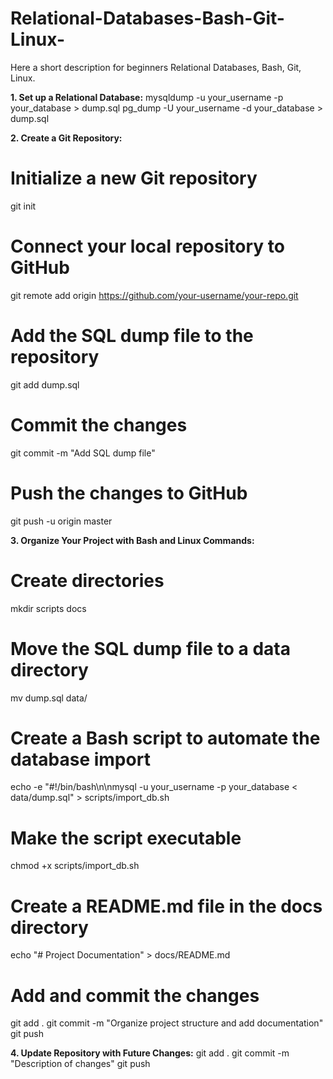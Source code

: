 # Relational-Databases-Bash-Git-Linux-
Here a short description for beginners Relational Databases, Bash, Git, Linux.

**1. Set up a Relational Database:**
mysqldump -u your_username -p your_database > dump.sql
pg_dump -U your_username -d your_database > dump.sql

**2. Create a Git Repository:**
   # Initialize a new Git repository
git init

# Connect your local repository to GitHub
git remote add origin https://github.com/your-username/your-repo.git

# Add the SQL dump file to the repository
git add dump.sql

# Commit the changes
git commit -m "Add SQL dump file"

# Push the changes to GitHub
git push -u origin master

**3. Organize Your Project with Bash and Linux Commands:**
   # Create directories
mkdir scripts docs

# Move the SQL dump file to a data directory
mv dump.sql data/

# Create a Bash script to automate the database import
echo -e "#!/bin/bash\n\nmysql -u your_username -p your_database < data/dump.sql" > scripts/import_db.sh

# Make the script executable
chmod +x scripts/import_db.sh

# Create a README.md file in the docs directory
echo "# Project Documentation" > docs/README.md

# Add and commit the changes
git add .
git commit -m "Organize project structure and add documentation"
git push

**4. Update Repository with Future Changes:**
 git add .
git commit -m "Description of changes"
git push
